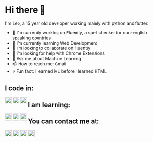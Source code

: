 # Hi there 👋

I'm Leo, a 15 year old developer working mainly with python and flutter.

- 🔭 I’m currently working on Fluently, a spell checker for non-english speaking countries
- 🌱 I’m currently learning Web Development
- 👯 I’m looking to collaborate on Fluently
- 🤔 I’m looking for help with Chrome Extensions
- 💬 Ask me about Machine Learning
- 📫 How to reach me: Gmail
- ⚡ Fun fact: I learned ML before I learned HTML

## I code in:
<a target="_blank" href="https://www.flutter.dev/">
  <img align="left" alt="Flutter" width="22px" src="https://cdn.jsdelivr.net/npm/simple-icons@v3/icons/flutter.svg" />
</a>
<a target="_blank" href="https://www.python.org/">
  <img align="left" alt="Python" width="22px" src="https://cdn.jsdelivr.net/npm/simple-icons@v3/icons/python.svg" />
</a>
<a target="_blank" href="https://www.tensorflow.org/">
  <img align="left" alt="Tensorflow" width="22px" src="https://cdn.jsdelivr.net/npm/simple-icons@v3/icons/tensorflow.svg" />
</a>

## I am learning:
<a target="_blank">
  <img align="left" alt="HTML" width="22px" src="https://cdn.jsdelivr.net/npm/simple-icons@v3/icons/html5.svg" />
</a>
<a target="_blank">
  <img align="left" alt="CSS" width="22px" src="https://cdn.jsdelivr.net/npm/simple-icons@v3/icons/css3.svg" />
</a>
<a target="_blank">
  <img align="left" alt="JavaScript" width="22px" src="https://cdn.jsdelivr.net/npm/simple-icons@v3/icons/javascript.svg" />
</a>

## You can contact me at:
<a target="_blank" href="https://api.whatsapp.com/send?phone=5584999828379">
  <img align="left" alt="WhatsApp" width="22px" src="https://cdn.jsdelivr.net/npm/simple-icons@v3/icons/whatsapp.svg" />
</a>
<a target="_blank" href="https://www.github.com/Leo-Strijbos/">
  <img align="left" alt="GitHub" width="22px" src="https://cdn.jsdelivr.net/npm/simple-icons@v3/icons/github.svg" />
</a>
<a target="_blank" href="mailto:leostersmail@gmail.com">
  <img align="left" alt="Gmail" width="22px" src="https://cdn.jsdelivr.net/npm/simple-icons@v3/icons/gmail.svg" />
</a>
<a target="_blank" href="https://www.discord.com/channels/@me/">
  <img align="left" alt="Discord" width="22px" src="https://cdn.jsdelivr.net/npm/simple-icons@v3/icons/discord.svg" />
</a>
